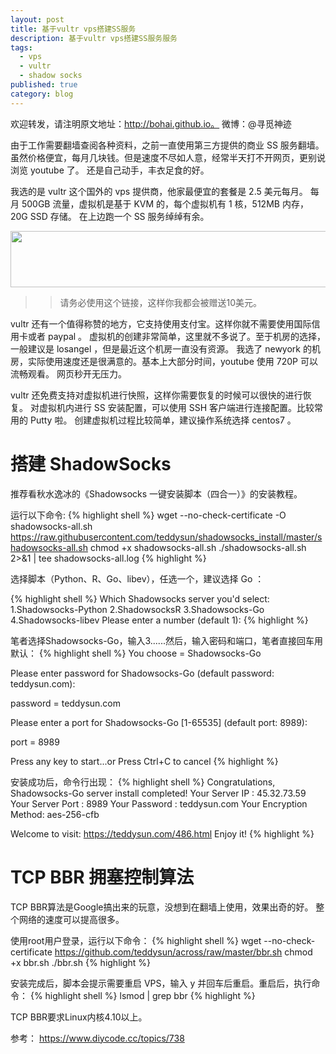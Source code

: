 ```yaml
---
layout: post
title: 基于vultr vps搭建SS服务
description: 基于vultr vps搭建SS服务服务
tags:
  - vps
  - vultr
  - shadow socks
published: true
category: blog
---
```

欢迎转发，请注明原文地址：http://bohai.github.io。
微博：@寻觅神迹

由于工作需要翻墙查阅各种资料，之前一直使用第三方提供的商业 SS 服务翻墙。
虽然价格便宜，每月几块钱。但是速度不尽如人意，经常半天打不开网页，更别说浏览 youtube 了。
还是自己动手，丰衣足食的好。

我选的是 vultr 这个国外的 vps 提供商，他家最便宜的套餐是 2.5 美元每月。
每月 500GB 流量，虚拟机是基于 KVM 的，每个虚拟机有 1 核，512MB 内存，20G SSD 存储。
在上边跑一个 SS 服务绰绰有余。

<a href="https://www.vultr.com/?ref=7220409"><img src="https://www.vultr.com/media/banner_1.png" width="728" height="90"></a>

>> 请务必使用这个链接，这样你我都会被赠送10美元。

vultr 还有一个值得称赞的地方，它支持使用支付宝。这样你就不需要使用国际信用卡或者 paypal 。
虚拟机的创建非常简单，这里就不多说了。至于机房的选择，一般建议是 losangel ，但是最近这个机房一直没有资源。
我选了 newyork 的机房，实际使用速度还是很满意的。基本上大部分时间，youtube 使用 720P 可以流畅观看。
网页秒开无压力。

vultr 还免费支持对虚拟机进行快照，这样你需要恢复的时候可以很快的进行恢复。 
对虚拟机内进行 SS 安装配置，可以使用 SSH 客户端进行连接配置。比较常用的 Putty 啦。
创建虚拟机过程比较简单，建议操作系统选择 centos7 。

搭建 ShadowSocks
===
推荐看秋水逸冰的《Shadowsocks 一键安装脚本（四合一）》的安装教程。

运行以下命令:
{% highlight shell %}
wget --no-check-certificate -O shadowsocks-all.sh https://raw.githubusercontent.com/teddysun/shadowsocks_install/master/shadowsocks-all.sh
chmod +x shadowsocks-all.sh
./shadowsocks-all.sh 2>&1 | tee shadowsocks-all.log
{% highlight %}

选择脚本（Python、R、Go、libev），任选一个，建议选择 Go ：

{% highlight shell %}
Which Shadowsocks server you'd select:
1.Shadowsocks-Python
2.ShadowsocksR
3.Shadowsocks-Go
4.Shadowsocks-libev
Please enter a number (default 1):
{% highlight %}

笔者选择Shadowsocks-Go，输入3......然后，输入密码和端口，笔者直接回车用默认：
{% highlight shell %}
You choose = Shadowsocks-Go

Please enter password for Shadowsocks-Go
(default password: teddysun.com):

password = teddysun.com

Please enter a port for Shadowsocks-Go [1-65535]
(default port: 8989):

port = 8989


Press any key to start...or Press Ctrl+C to cancel
{% highlight %}

安装成功后，命令行出现：
{% highlight shell %}
Congratulations, Shadowsocks-Go server install completed!
Your Server IP        :  45.32.73.59
Your Server Port      :  8989
Your Password         :  teddysun.com
Your Encryption Method:  aes-256-cfb

Welcome to visit: https://teddysun.com/486.html
Enjoy it!
{% highlight %}

TCP BBR 拥塞控制算法
===
TCP BBR算法是Google搞出来的玩意，没想到在翻墙上使用，效果出奇的好。
整个网络的速度可以提高很多。

使用root用户登录，运行以下命令：
{% highlight shell %}
wget --no-check-certificate https://github.com/teddysun/across/raw/master/bbr.sh
chmod +x bbr.sh
./bbr.sh
{% highlight %}

安装完成后，脚本会提示需要重启 VPS，输入 y 并回车后重启。重启后，执行命令：
{% highlight shell %}
lsmod | grep bbr
{% highlight %}

TCP BBR要求Linux内核4.10以上。

参考：
https://www.diycode.cc/topics/738



[寻觅神迹]:    http://bohai.github.io  "寻觅神迹"
